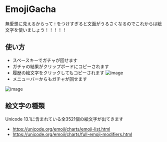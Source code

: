 # EmojiGacha
無愛想に見えるからって`！`をつけすぎると文面がうるさくなるのでこれからは絵文字を使いましょう！！！！！

## 使い方
- スペースキーでガチャが回せます
- ガチャの結果がクリップボードにコピーされます
- 履歴の絵文字をクリックしてもコピーされます
![image](https://user-images.githubusercontent.com/13819100/128698359-982f61af-ab45-42bc-992c-9f340c5fa2ba.png)
- メニューバーからもガチャが回せます

![image](https://user-images.githubusercontent.com/13819100/128698592-49da3ff6-2d60-4607-91d5-d1e75c424a3f.png)

## 絵文字の種類
Unicode 13.1に含まれている全3521個の絵文字が出てきます
- https://unicode.org/emoji/charts/emoji-list.html
- https://unicode.org/emoji/charts/full-emoji-modifiers.html

